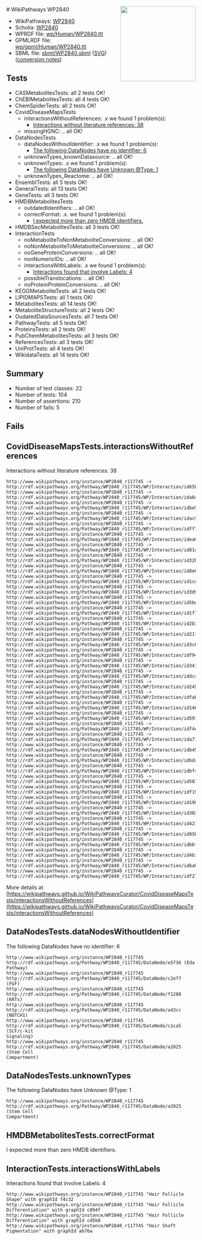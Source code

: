 <img style="float: right; width: 200px" src="../logo.png" />
# WikiPathways WP2840

* WikiPathways: [WP2840](https://identifiers.org/wikipathways:WP2840)
* Scholia: [WP2840](https://scholia.toolforge.org/wikipathways/WP2840)
* WPRDF file: [wp/Human/WP2840.ttl](../wp/Human/WP2840.ttl)
* GPMLRDF file: [wp/gpml/Human/WP2840.ttl](../wp/gpml/Human/WP2840.ttl)
* SBML file: [sbml/WP2840.sbml](../sbml/WP2840.sbml) ([SVG](../sbml/WP2840.svg)) ([conversion notes](../sbml/WP2840.txt))

## Tests
* CASMetabolitesTests: all 2 tests OK!
* ChEBIMetabolitesTests: all 4 tests OK!
* ChemSpiderTests: all 2 tests OK!
* CovidDiseaseMapsTests
    * interactionsWithoutReferences: .x we found 1 problem(s):
        * [Interactions without literature references: 38](#9701cd27)
    * missingHGNC: .. all OK!
* DataNodesTests
    * dataNodesWithoutIdentifier: .x we found 1 problem(s):
        * [The following DataNodes have no identifier: 6](#d2d32fa5)
    * unknownTypes_knownDatasource: .. all OK!
    * unknownTypes: .x we found 1 problem(s):
        * [The following DataNodes have Unknown @Type: 1](#839973df)
    * unknownTypes_Reactome: .. all OK!
* EnsemblTests: all 5 tests OK!
* GeneralTests: all 13 tests OK!
* GeneTests: all 3 tests OK!
* HMDBMetabolitesTests
    * outdatedIdentifiers: .. all OK!
    * correctFormat: .x. we found 1 problem(s):
        * [I expected more than zero HMDB identifiers.](#ad154c1e)
* HMDBSecMetabolitesTests: all 3 tests OK!
* InteractionTests
    * noMetaboliteToNonMetaboliteConversions: .. all OK!
    * noNonMetaboliteToMetaboliteConversions: .. all OK!
    * noGeneProteinConversions: .. all OK!
    * nonNumericIDs: .. all OK!
    * interactionsWithLabels: .x we found 1 problem(s):
        * [Interactions found that involve Labels: 4](#630d267b)
    * possibleTranslocations: .. all OK!
    * noProteinProteinConversions: .. all OK!
* KEGGMetaboliteTests: all 2 tests OK!
* LIPIDMAPSTests: all 1 tests OK!
* MetabolitesTests: all 14 tests OK!
* MetaboliteStructureTests: all 2 tests OK!
* OudatedDataSourcesTests: all 7 tests OK!
* PathwayTests: all 5 tests OK!
* ProteinsTests: all 2 tests OK!
* PubChemMetabolitesTests: all 3 tests OK!
* ReferencesTests: all 3 tests OK!
* UniProtTests: all 4 tests OK!
* WikidataTests: all 14 tests OK!


## Summary

* Number of test classes: 22
* Number of tests: 104
* Number of assertions: 210
* Number of fails: 5

## Fails

<a name="9701cd27" />

## CovidDiseaseMapsTests.interactionsWithoutReferences

Interactions without literature references: 38
```
http://www.wikipathways.org/instance/WP2840_r117745 -> http://rdf.wikipathways.org/Pathway/WP2840_r117745/WP/Interaction/id65bedb7c
http://www.wikipathways.org/instance/WP2840_r117745 -> http://rdf.wikipathways.org/Pathway/WP2840_r117745/WP/Interaction/ida6d28af
http://www.wikipathways.org/instance/WP2840_r117745 -> http://rdf.wikipathways.org/Pathway/WP2840_r117745/WP/Interaction/idbe5d5dd7
http://www.wikipathways.org/instance/WP2840_r117745 -> http://rdf.wikipathways.org/Pathway/WP2840_r117745/WP/Interaction/idac9b66d9
http://www.wikipathways.org/instance/WP2840_r117745 -> http://rdf.wikipathways.org/Pathway/WP2840_r117745/WP/Interaction/idff77e62b
http://www.wikipathways.org/instance/WP2840_r117745 -> http://rdf.wikipathways.org/Pathway/WP2840_r117745/WP/Interaction/idea0e808c
http://www.wikipathways.org/instance/WP2840_r117745 -> http://rdf.wikipathways.org/Pathway/WP2840_r117745/WP/Interaction/id81d0ff9f
http://www.wikipathways.org/instance/WP2840_r117745 -> http://rdf.wikipathways.org/Pathway/WP2840_r117745/WP/Interaction/id32b61574
http://www.wikipathways.org/instance/WP2840_r117745 -> http://rdf.wikipathways.org/Pathway/WP2840_r117745/WP/Interaction/id8e6adc3b
http://www.wikipathways.org/instance/WP2840_r117745 -> http://rdf.wikipathways.org/Pathway/WP2840_r117745/WP/Interaction/id1cd45345
http://www.wikipathways.org/instance/WP2840_r117745 -> http://rdf.wikipathways.org/Pathway/WP2840_r117745/WP/Interaction/id3d96ae56
http://www.wikipathways.org/instance/WP2840_r117745 -> http://rdf.wikipathways.org/Pathway/WP2840_r117745/WP/Interaction/id5be5518
http://www.wikipathways.org/instance/WP2840_r117745 -> http://rdf.wikipathways.org/Pathway/WP2840_r117745/WP/Interaction/id1f76f393
http://www.wikipathways.org/instance/WP2840_r117745 -> http://rdf.wikipathways.org/Pathway/WP2840_r117745/WP/Interaction/id2b31f7e9
http://www.wikipathways.org/instance/WP2840_r117745 -> http://rdf.wikipathways.org/Pathway/WP2840_r117745/WP/Interaction/id21f76519
http://www.wikipathways.org/instance/WP2840_r117745 -> http://rdf.wikipathways.org/Pathway/WP2840_r117745/WP/Interaction/id3c6a0a1c
http://www.wikipathways.org/instance/WP2840_r117745 -> http://rdf.wikipathways.org/Pathway/WP2840_r117745/WP/Interaction/idf94c751d
http://www.wikipathways.org/instance/WP2840_r117745 -> http://rdf.wikipathways.org/Pathway/WP2840_r117745/WP/Interaction/id347f0618
http://www.wikipathways.org/instance/WP2840_r117745 -> http://rdf.wikipathways.org/Pathway/WP2840_r117745/WP/Interaction/iddc4ceaa2
http://www.wikipathways.org/instance/WP2840_r117745 -> http://rdf.wikipathways.org/Pathway/WP2840_r117745/WP/Interaction/id24525245
http://www.wikipathways.org/instance/WP2840_r117745 -> http://rdf.wikipathways.org/Pathway/WP2840_r117745/WP/Interaction/idfabbc3e6
http://www.wikipathways.org/instance/WP2840_r117745 -> http://rdf.wikipathways.org/Pathway/WP2840_r117745/WP/Interaction/id1468e497
http://www.wikipathways.org/instance/WP2840_r117745 -> http://rdf.wikipathways.org/Pathway/WP2840_r117745/WP/Interaction/id591c54ae
http://www.wikipathways.org/instance/WP2840_r117745 -> http://rdf.wikipathways.org/Pathway/WP2840_r117745/WP/Interaction/idf4c3122c
http://www.wikipathways.org/instance/WP2840_r117745 -> http://rdf.wikipathways.org/Pathway/WP2840_r117745/WP/Interaction/ida7704539
http://www.wikipathways.org/instance/WP2840_r117745 -> http://rdf.wikipathways.org/Pathway/WP2840_r117745/WP/Interaction/idb45a06ae
http://www.wikipathways.org/instance/WP2840_r117745 -> http://rdf.wikipathways.org/Pathway/WP2840_r117745/WP/Interaction/idbda7f941
http://www.wikipathways.org/instance/WP2840_r117745 -> http://rdf.wikipathways.org/Pathway/WP2840_r117745/WP/Interaction/idbf403519
http://www.wikipathways.org/instance/WP2840_r117745 -> http://rdf.wikipathways.org/Pathway/WP2840_r117745/WP/Interaction/id58128622
http://www.wikipathways.org/instance/WP2840_r117745 -> http://rdf.wikipathways.org/Pathway/WP2840_r117745/WP/Interaction/idf19e92d3
http://www.wikipathways.org/instance/WP2840_r117745 -> http://rdf.wikipathways.org/Pathway/WP2840_r117745/WP/Interaction/id19037ee7
http://www.wikipathways.org/instance/WP2840_r117745 -> http://rdf.wikipathways.org/Pathway/WP2840_r117745/WP/Interaction/id3027d4da
http://www.wikipathways.org/instance/WP2840_r117745 -> http://rdf.wikipathways.org/Pathway/WP2840_r117745/WP/Interaction/id4214f6ec
http://www.wikipathways.org/instance/WP2840_r117745 -> http://rdf.wikipathways.org/Pathway/WP2840_r117745/WP/Interaction/id95b99272
http://www.wikipathways.org/instance/WP2840_r117745 -> http://rdf.wikipathways.org/Pathway/WP2840_r117745/WP/Interaction/idbbf7829f
http://www.wikipathways.org/instance/WP2840_r117745 -> http://rdf.wikipathways.org/Pathway/WP2840_r117745/WP/Interaction/id4b1eeb2f
http://www.wikipathways.org/instance/WP2840_r117745 -> http://rdf.wikipathways.org/Pathway/WP2840_r117745/WP/Interaction/idba025083
http://www.wikipathways.org/instance/WP2840_r117745 -> http://rdf.wikipathways.org/Pathway/WP2840_r117745/WP/Interaction/idf275c76c
```

More details at [https://wikipathways.github.io/WikiPathwaysCurator/CovidDiseaseMapsTests/interactionsWithoutReferences](https://wikipathways.github.io/WikiPathwaysCurator/CovidDiseaseMapsTests/interactionsWithoutReferences)

<a name="d2d32fa5" />

## DataNodesTests.dataNodesWithoutIdentifier

The following DataNodes have no identifier: 6
```
http://www.wikipathways.org/instance/WP2840_r117745 http://rdf.wikipathways.org/Pathway/WP2840_r117745/DataNode/e5736 (Eda
Pathway)
http://www.wikipathways.org/instance/WP2840_r117745 http://rdf.wikipathways.org/Pathway/WP2840_r117745/DataNode/c2ef7 (FGF)
http://www.wikipathways.org/instance/WP2840_r117745 http://rdf.wikipathways.org/Pathway/WP2840_r117745/DataNode/f1280 (KRTs)
http://www.wikipathways.org/instance/WP2840_r117745 http://rdf.wikipathways.org/Pathway/WP2840_r117745/DataNode/a43cc (NOTCH1)
http://www.wikipathways.org/instance/WP2840_r117745 http://rdf.wikipathways.org/Pathway/WP2840_r117745/DataNode/c1ca5 (SCF/c-kit
Signaling)
http://www.wikipathways.org/instance/WP2840_r117745 http://rdf.wikipathways.org/Pathway/WP2840_r117745/DataNode/a2025 (Stem Cell
Compartment)
```

<a name="839973df" />

## DataNodesTests.unknownTypes

The following DataNodes have Unknown @Type: 1
```
http://www.wikipathways.org/instance/WP2840_r117745 http://rdf.wikipathways.org/Pathway/WP2840_r117745/DataNode/a2025 (Stem Cell
Compartment)
```

<a name="ad154c1e" />

## HMDBMetabolitesTests.correctFormat

I expected more than zero HMDB identifiers.
<a name="630d267b" />

## InteractionTests.interactionsWithLabels

Interactions found that involve Labels: 4
```
http://www.wikipathways.org/instance/WP2840_r117745 "Hair Follicle
Shape" with graphId f4c32
http://www.wikipathways.org/instance/WP2840_r117745 "Hair Follicle
Differentiation" with graphId c094f
http://www.wikipathways.org/instance/WP2840_r117745 "Hair Follicle
Differentiation" with graphId cd5b8
http://www.wikipathways.org/instance/WP2840_r117745 "Hair Shaft
Pigmentation" with graphId ab76a
```

